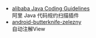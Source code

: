 

+ [alibaba Java Coding Guidelines](https://github.com/alibaba/p3c)   
  阿里 Java 代码规约扫描插件    
+ [android-butterknife-zelezny](https://github.com/avast/android-butterknife-zelezny)    
  自动注解View
  
